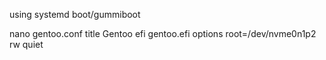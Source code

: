 using systemd boot/gummiboot 

nano gentoo.conf
title Gentoo
efi     gentoo.efi
options root=/dev/nvme0n1p2 rw quiet
